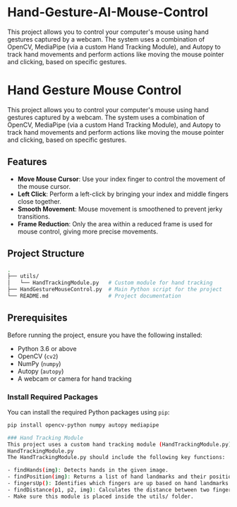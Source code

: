 # Hand-Gesture-AI-Mouse-Control
This project allows you to control your computer's mouse using hand gestures captured by a webcam. The system uses a combination of OpenCV, MediaPipe (via a custom Hand Tracking Module), and Autopy to track hand movements and perform actions like moving the mouse pointer and clicking, based on specific gestures.

# Hand Gesture Mouse Control

This project allows you to control your computer's mouse using hand gestures captured by a webcam. The system uses a combination of OpenCV, MediaPipe (via a custom Hand Tracking Module), and Autopy to track hand movements and perform actions like moving the mouse pointer and clicking, based on specific gestures.

## Features

- **Move Mouse Cursor**: Use your index finger to control the movement of the mouse cursor.
- **Left Click**: Perform a left-click by bringing your index and middle fingers close together.
- **Smooth Movement**: Mouse movement is smoothened to prevent jerky transitions.
- **Frame Reduction**: Only the area within a reduced frame is used for mouse control, giving more precise movements.

## Project Structure

```bash
.
├── utils/
│   └── HandTrackingModule.py   # Custom module for hand tracking
├── HandGestureMouseControl.py  # Main Python script for the project
└── README.md                   # Project documentation
```
## Prerequisites

Before running the project, ensure you have the following installed:

- Python 3.6 or above
- OpenCV (`cv2`)
- NumPy (`numpy`)
- Autopy (`autopy`)
- A webcam or camera for hand tracking

### Install Required Packages

You can install the required Python packages using `pip`:

```bash
pip install opencv-python numpy autopy mediapipe

### Hand Tracking Module
This project uses a custom hand tracking module (HandTrackingModule.py), which is responsible for detecting hand landmarks, identifying which fingers are up, and calculating distances between key landmarks. This module is based on MediaPipe.
HandTrackingModule.py
The HandTrackingModule.py should include the following key functions:

- findHands(img): Detects hands in the given image.
- findPosition(img): Returns a list of hand landmarks and their positions.
- fingersUp(): Identifies which fingers are up based on hand landmarks.
- findDistance(p1, p2, img): Calculates the distance between two finger landmarks.
- Make sure this module is placed inside the utils/ folder.
